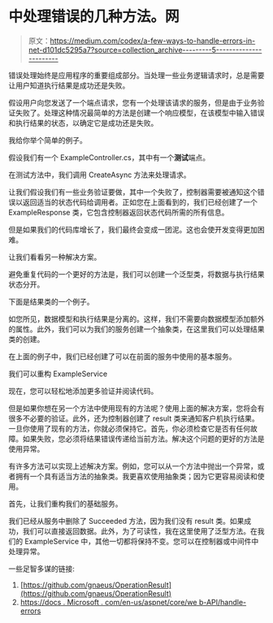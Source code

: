# 中处理错误的几种方法。网

> 原文：<https://medium.com/codex/a-few-ways-to-handle-errors-in-net-d101dc5295a7?source=collection_archive---------5----------------------->

错误处理始终是应用程序的重要组成部分。当处理一些业务逻辑请求时，总是需要让用户知道执行结果是成功还是失败。

假设用户向您发送了一个端点请求，您有一个处理该请求的服务，但是由于业务验证失败了。处理这种情况最简单的方法是创建一个响应模型，在该模型中输入错误和执行结果的状态，以确定它是成功还是失败。

我给你举个简单的例子。

假设我们有一个 ExampleController.cs，其中有一个**测试**端点。

在测试方法中，我们调用 CreateAsync 方法来处理请求。

让我们假设我们有一些业务验证要做，其中一个失败了，控制器需要被通知这个错误以返回适当的状态代码给调用者。正如您在上面看到的，我们已经创建了一个 ExampleResponse 类，它包含控制器返回状态代码所需的所有信息。

但是如果我们的代码库增长了，我们最终会变成一团泥。这也会使开发变得更加困难。

让我们看看另一种解决方案。

避免重复代码的一个更好的方法是，我们可以创建一个泛型类，将数据与执行结果状态分开。

下面是结果类的一个例子。

如您所见，数据模型和执行结果是分离的。这样，我们不需要向数据模型添加额外的属性。此外，我们可以为我们的服务创建一个抽象类，在这里我们可以处理结果类的创建。

在上面的例子中，我们已经创建了可以在前面的服务中使用的基本服务。

我们可以重构 ExampleService

现在，您可以轻松地添加更多验证并阅读代码。

但是如果你想在另一个方法中使用现有的方法呢？使用上面的解决方案，您将会有很多不必要的验证。此外，还为控制器创建了 result 类来通知客户机执行结果。一旦你使用了现有的方法，你就必须保持它。首先，你必须检查它是否有任何故障。如果失败，您必须将结果错误传递给当前方法。解决这个问题的更好的方法是使用异常。

有许多方法可以实现上述解决方案。例如，您可以从一个方法中抛出一个异常，或者拥有一个具有适当方法的抽象类。我更喜欢使用抽象类；因为它更容易阅读和使用。

首先，让我们重构我们的基础服务。

我们已经从服务中删除了 Succeeded 方法，因为我们没有 result 类。如果成功，我们可以直接返回数据。此外，为了可读性，我在这里使用了泛型方法。在我们的 ExampleService 中，其他一切都将保持不变。您可以在控制器或中间件中处理异常。

一些足智多谋的链接:

1.  [https://github.com/gnaeus/OperationResult](https://github.com/gnaeus/OperationResult)
2.  [https://docs . Microsoft . com/en-us/aspnet/core/we b-API/handle-errors](https://docs.microsoft.com/en-us/aspnet/core/web-api/handle-errors?view=aspnetcore-5.0)